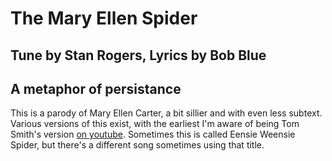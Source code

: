 # The Mary Ellen Spider
## Tune by Stan Rogers, Lyrics by Bob Blue
## A metaphor of persistance

This is a parody of Mary Ellen Carter, a bit sillier and with even less subtext. Various versions of this exist, with the earliest I'm aware of being Tom Smith's version [on youtube](https://www.youtube.com/watch?v=Xn4xmAwkcFs). Sometimes this is called Eensie Weensie Spider, but there's a different song sometimes using that title.